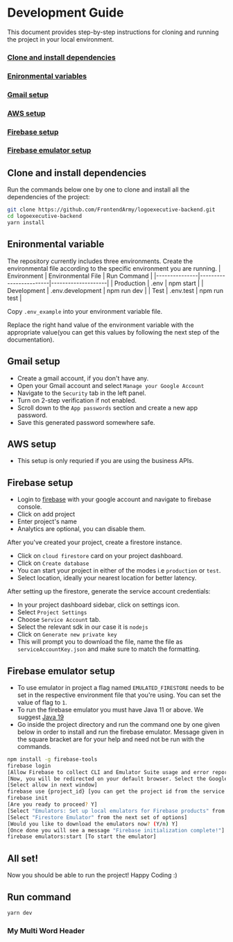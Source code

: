 # Development Guide
This document provides step-by-step instructions for cloning and running the project in your local environment.

### [Clone and install dependencies](#clone-and-install-dependencies)
### [Enironmental variables](#enironmental-variable)
### [Gmail setup](#gmail-setup)
### [AWS setup](#aws-setup)
### [Firebase setup](#firebase-setup)
### [Firebase emulator setup](#firebase-emulator-setup)

## Clone and install dependencies
Run the commands below one by one to clone and install all the dependencies of the project:
```sh
git clone https://github.com/FrontendArmy/logoexecutive-backend.git
cd logoexecutive-backend
yarn install
```

## Enironmental variable
The repository currently includes three environments. Create the environmental file according to the specific environment you are running.
| Environment   | Environmental File     | Run Command        |
|---------------|------------------------|--------------------|
| Production    | .env                   | npm start          |
| Development   | .env.development       | npm run dev          |
| Test          | .env.test              | npm run test       |

Copy `.env_example` into your environment variable file.

Replace the right hand value of the environment variable with the appropriate value(you can get this values by following the next step of the documentation).

## Gmail setup
- Create a gmail account, if you don't have any.
- Open your Gmail account and select `Manage your Google Account`
- Navigate to the `Security` tab in the left panel.
- Turn on 2-step verification if not enabled.
- Scroll down to the `App passwords` section and create a new app password.
- Save this generated password somewhere safe.

## AWS setup
- This setup is only requried if you are using the business APIs.

## Firebase setup
- Login to [firebase](https://firebase.google.com/) with your google account and navigate to firebase console.
- Click on add project
- Enter project's name
- Analytics are optional, you can disable them.

After you've created your project, create a firestore instance.
- Click on `cloud firestore` card on your project dashboard.
- Click on `Create database`
- You can start your project in either of the modes i.e `production` or `test`. 
- Select location, ideally your nearest location for better latency.

After setting up the firestore, generate the service account credentials:
- In your project dashboard sidebar, click on settings icon.
- Select `Project Settings`
- Choose `Service Account` tab.
- Select the relevant sdk in our case it is `nodejs`
- Click on `Generate new private key`
- This will prompt you to download the file, name the file as `serviceAccountKey.json` and make sure to match the formatting.

## Firebase emulator setup
- To use emulator in project a flag named `EMULATED_FIRESTORE` needs to be set in the respective environment file that you're using. You can set the value of flag to `1`.
- To run the firebase emulator you must have Java 11 or above. We suggest [Java 19](https://www.oracle.com/java/technologies/javase/jdk19-archive-downloads.html)
- Go inside the project directory and run the command one by one given below in order to install and run the firebase emulator. Message given in the square bracket are for your help and need not be run with the commands.
```sh
npm install -g firebase-tools
firebase login
[Allow Firebase to collect CLI and Emulator Suite usage and error reporting information? (Y/n) n]
[Now, you will be redirected on your default browser. Select the Google account which you used to create the firebase account]
[Select allow in next window]
firebase use {project_id} [you can get the project id from the service account file you create earlier]
firebase init
[Are you ready to proceed? Y]
[Select "Emulators: Set up local emulators for Firebase products" from the options provided]
[Select "Firestore Emulator" from the next set of options]
[Would you like to download the emulators now? (Y/n) Y]
[Once done you will see a message "Firebase initialization complete!"]
firebase emulators:start [To start the emulator]
```


## All set!
Now you should be able to run the project! Happy Coding :)

## Run command
```sh
yarn dev
```

### My Multi Word Header
